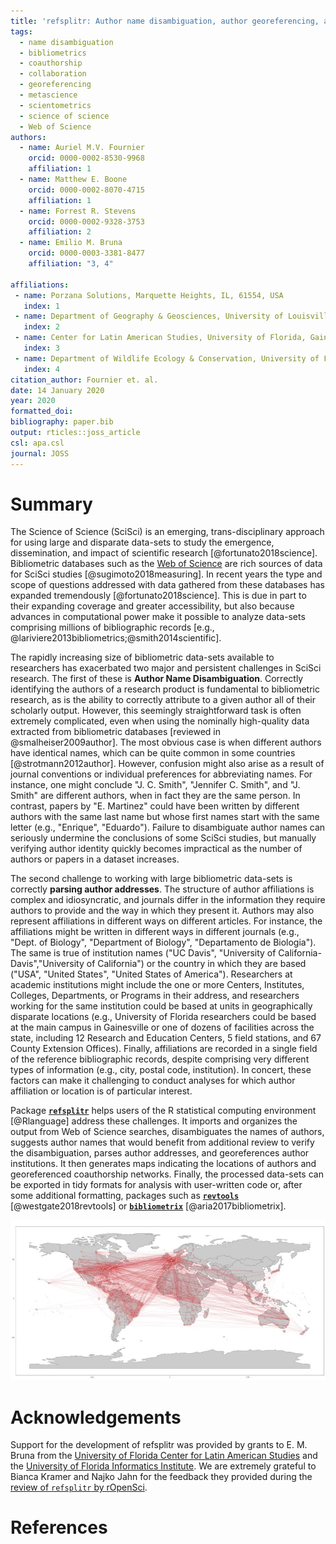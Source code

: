 ```yaml
---
title: 'refsplitr: Author name disambiguation, author georeferencing, and mapping of coauthorship networks with Web of Science data'
tags:
  - name disambiguation
  - bibliometrics
  - coauthorship
  - collaboration
  - georeferencing
  - metascience
  - scientometrics
  - science of science
  - Web of Science
authors:
  - name: Auriel M.V. Fournier
    orcid: 0000-0002-8530-9968
    affiliation: 1
  - name: Matthew E. Boone
    orcid: 0000-0002-8070-4715
    affiliation: 1
  - name: Forrest R. Stevens
    orcid: 0000-0002-9328-3753
    affiliation: 2
  - name: Emilio M. Bruna
    orcid: 0000-0003-3381-8477
    affiliation: "3, 4"

affiliations:
 - name: Porzana Solutions, Marquette Heights, IL, 61554, USA
   index: 1
 - name: Department of Geography & Geosciences, University of Louisville, Louisville, KY, 40292, USA
   index: 2
 - name: Center for Latin American Studies, University of Florida, Gainesville, FL, 32611-5530, USA
   index: 3
 - name: Department of Wildlife Ecology & Conservation, University of Florida, Gainesville, FL, 32611-4430, USA
   index: 4
citation_author: Fournier et. al.
date: 14 January 2020
year: 2020
formatted_doi: 
bibliography: paper.bib
output: rticles::joss_article
csl: apa.csl
journal: JOSS
---
```


# Summary

The Science of Science (SciSci) is an emerging, trans-disciplinary approach for using large and disparate data-sets to study the emergence, dissemination, and impact of scientific research [@fortunato2018science]. Bibliometric databases such as the [Web of Science](https://clarivate.com/products/web-of-science/) are rich sources of data for SciSci studies [@sugimoto2018measuring]. In recent years the type and scope of questions addressed with data gathered from these databases has expanded tremendously [@fortunato2018science]. This is due in part to their expanding coverage and greater accessibility, but also because advances in computational power make it possible to analyze data-sets comprising millions of bibliographic records [e.g., @lariviere2013bibliometrics;@smith2014scientific].

The rapidly increasing size of bibliometric data-sets available to researchers has exacerbated two major and persistent challenges in SciSci research. The first of these is **Author Name Disambiguation**. Correctly identifying the authors of a research product is fundamental to bibliometric research, as is the ability to correctly attribute to a given author all of their scholarly output. However, this seemingly straightforward task is often extremely complicated, even when using the nominally high-quality data extracted from bibliometric databases [reviewed in @smalheiser2009author]. The most obvious case is when different authors have identical names, which can be quite common in some countries [@strotmann2012author]. However, confusion might also arise as a result of journal conventions or individual preferences for abbreviating names. For instance, one might conclude "J. C. Smith", "Jennifer C. Smith", and "J. Smith" are different authors, when in fact they are the same person. In contrast, papers by "E. Martinez" could have been written by different authors with the same last name but whose first names start with the same letter (e.g., "Enrique", "Eduardo"). Failure to disambiguate author names can seriously undermine the conclusions of some SciSci studies, but manually verifying author identity quickly becomes impractical as the number of authors or papers in a dataset increases. 

The second challenge to working with large bibliometric data-sets is correctly **parsing author addresses**. The structure of author affiliations is complex and idiosyncratic, and journals differ in the information they require authors to provide and the way in which they present it. Authors may also represent affiliations in different ways on different articles. For instance, the affiliations might be written in different ways in different journals (e.g., "Dept. of Biology", "Department of Biology", "Departamento de Biologia"). The same is true of institution names ("UC Davis", "University of California-Davis","University of California") or the country in which they are based ("USA", "United States", "United States of America"). Researchers at academic institutions might include the one or more Centers, Institutes, Colleges, Departments, or Programs in their address, and researchers working for the same institution could be based at units in geographically disparate locations (e.g., University of Florida  researchers could be based at the main campus in Gainesville or one of dozens of facilities across the state, including 12 Research and Education Centers, 5 field stations, and 67 County Extension Offices). Finally, affiliations are recorded in a single field of the reference bibliographic records, despite comprising very different types of information (e.g., city, postal code, institution). In concert, these factors can make it challenging to conduct analyses for which author affiliation or location is of particular interest.     

Package [**``refsplitr``**](https://github.com/ropensci/refsplitr) helps users of the R statistical computing environment [@Rlanguage] address these challenges. It imports and organizes the output from Web of Science searches, disambiguates the names of authors, suggests author names that would benefit from additional review to verify the disambiguation, parses author addresses, and georeferences author institutions. It then generates maps indicating the locations of authors and georeferenced coauthorship networks. Finally, the processed data-sets can be exported in tidy formats for analysis with user-written code or, after some additional formatting, packages such as [**``revtools``**](https://cran.r-project.org/package=revtools) [@westgate2018revtools] or [**``bibliometrix``**](https://CRAN.R-project.org/package=bibliometrix) [@aria2017bibliometrix].

![Map of georeferenced article coauthorships generated with ``refsplitr``.](coauthor_connections_BITR_copy.png)

# Acknowledgements

Support for the development of refsplitr was provided by grants to E. M. Bruna from the [University of Florida Center for Latin American Studies](http://www.latam.ufl.edu/) and the [University of Florida Informatics Institute](https://informatics.institute.ufl.edu/). We are extremely grateful to Bianca Kramer and Najko Jahn for the feedback they provided during the [review of `refsplitr` by rOpenSci](https://github.com/ropensci/software-review/issues/256).

# References
